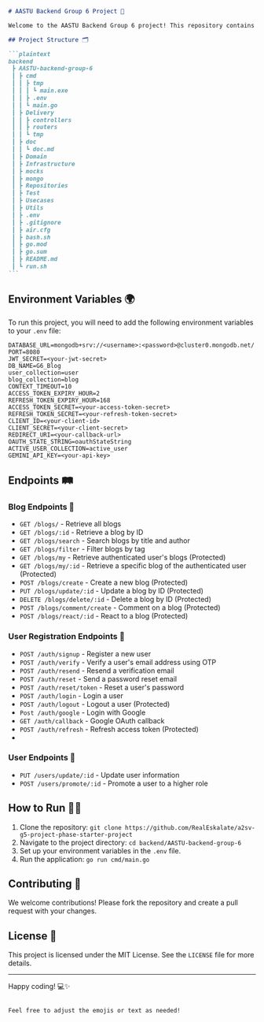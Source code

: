 ````markdown
# AASTU Backend Group 6 Project 🎉

Welcome to the AASTU Backend Group 6 project! This repository contains the backend implementation for our blog platform, developed using Go, Gin, and MongoDB. Our project is designed to handle user authentication, blog management, and more, with a clean architecture approach. 🚀

## Project Structure 🗂️

```plaintext
backend
 ┣ AASTU-backend-group-6
 ┃ ┣ cmd
 ┃ ┃ ┣ tmp
 ┃ ┃ ┃ ┗ main.exe
 ┃ ┃ ┣ .env
 ┃ ┃ ┗ main.go
 ┃ ┣ Delivery
 ┃ ┃ ┣ controllers
 ┃ ┃ ┣ routers
 ┃ ┃ ┗ tmp
 ┃ ┣ doc
 ┃ ┃ ┗ doc.md
 ┃ ┣ Domain
 ┃ ┣ Infrastructure
 ┃ ┣ mocks
 ┃ ┣ mongo
 ┃ ┣ Repositories
 ┃ ┣ Test
 ┃ ┣ Usecases
 ┃ ┣ Utils
 ┃ ┣ .env
 ┃ ┣ .gitignore
 ┃ ┣ air.cfg
 ┃ ┣ bash.sh
 ┃ ┣ go.mod
 ┃ ┣ go.sum
 ┃ ┣ README.md
 ┃ ┗ run.sh
```
````

## Environment Variables 🌍

To run this project, you will need to add the following environment variables to your `.env` file:

```plaintext
DATABASE_URL=mongodb+srv://<username>:<password>@cluster0.mongodb.net/
PORT=8080
JWT_SECRET=<your-jwt-secret>
DB_NAME=G6_Blog
user_collection=user
blog_collection=blog
CONTEXT_TIMEOUT=10
ACCESS_TOKEN_EXPIRY_HOUR=2
REFRESH_TOKEN_EXPIRY_HOUR=168
ACCESS_TOKEN_SECRET=<your-access-token-secret>
REFRESH_TOKEN_SECRET=<your-refresh-token-secret>
CLIENT_ID=<your-client-id>
CLIENT_SECRET=<your-client-secret>
REDIRECT_URI=<your-callback-url>
OAUTH_STATE_STRING=oauthStateString
ACTIVE_USER_COLLECTION=active_user
GEMINI_API_KEY=<your-api-key>
```

## Endpoints 🛤️

### Blog Endpoints 📝

- `GET /blogs/` - Retrieve all blogs
- `GET /blogs/:id` - Retrieve a blog by ID
- `GET /blogs/search` - Search blogs by title and author
- `GET /blogs/filter` - Filter blogs by tag
- `GET /blogs/my` - Retrieve authenticated user's blogs (Protected)
- `GET /blogs/my/:id` - Retrieve a specific blog of the authenticated user (Protected)
- `POST /blogs/create` - Create a new blog (Protected)
- `PUT /blogs/update/:id` - Update a blog by ID (Protected)
- `DELETE /blogs/delete/:id` - Delete a blog by ID (Protected)
- `POST /blogs/comment/create` - Comment on a blog (Protected)
- `POST /blogs/react/:id` - React to a blog (Protected)

### User Registration Endpoints 👤

- `POST /auth/signup` - Register a new user
- `POST /auth/verify` - Verify a user's email address using OTP
- `POST /auth/resend` - Resend a verification email
- `POST /auth/reset` - Send a password reset email
- `POST /auth/reset/token` - Reset a user's password
- `POST /auth/login` - Login a user
- `POST /auth/logout` - Logout a user (Protected)
- `Post /auth/google` - Login with Google
- `GET /auth/callback` - Google OAuth callback
- `POST /auth/refresh` - Refresh access token (Protected)
-

### User Endpoints 👤

- `PUT /users/update/:id` - Update user information
- `POST /users/promote/:id` - Promote a user to a higher role

## How to Run 🏃‍♂️

1. Clone the repository: `git clone https://github.com/RealEskalate/a2sv-g5-project-phase-starter-project`
2. Navigate to the project directory: `cd backend/AASTU-backend-group-6`
3. Set up your environment variables in the `.env` file.
4. Run the application: `go run cmd/main.go`

## Contributing 🤝

We welcome contributions! Please fork the repository and create a pull request with your changes.

## License 📄

This project is licensed under the MIT License. See the `LICENSE` file for more details.

---

Happy coding! 💻✨

```

Feel free to adjust the emojis or text as needed!
```
